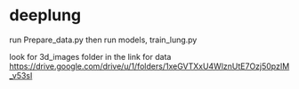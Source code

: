 # deeplung
run Prepare_data.py 
then run models, train_lung.py

look for 3d_images folder in the link for data
 https://drive.google.com/drive/u/1/folders/1xeGVTXxU4WlznUtE7Ozj50pzIM_v53sI

